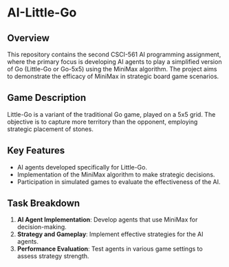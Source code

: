 # AI-Little-Go

## Overview
This repository contains the second CSCI-561 AI programming assignment, where the primary focus is developing AI agents to play a simplified version of Go (Little-Go or Go-5x5) using the MiniMax algorithm. The project aims to demonstrate the efficacy of MiniMax in strategic board game scenarios.

## Game Description
Little-Go is a variant of the traditional Go game, played on a 5x5 grid. The objective is to capture more territory than the opponent, employing strategic placement of stones.

## Key Features
- AI agents developed specifically for Little-Go.
- Implementation of the MiniMax algorithm to make strategic decisions.
- Participation in simulated games to evaluate the effectiveness of the AI.

## Task Breakdown
1. **AI Agent Implementation**: Develop agents that use MiniMax for decision-making.
2. **Strategy and Gameplay**: Implement effective strategies for the AI agents.
3. **Performance Evaluation**: Test agents in various game settings to assess strategy strength.


